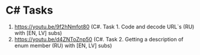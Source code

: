 # C# Tasks

1. https://youtu.be/9f2hNmfot80 (C#. Task 1. Code and decode URL`s (RU) with [EN, LV] subs)
2. https://youtu.be/d4ZNToZnp50 (C#. Task 2. Getting a description of enum member (RU) with [EN, LV] subs)
